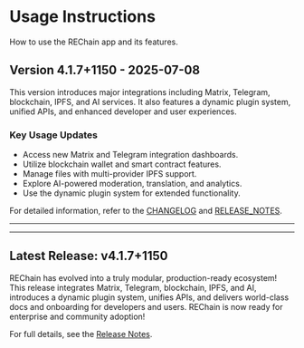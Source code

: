 # Usage Instructions

How to use the REChain app and its features.

## Version 4.1.7+1150 - 2025-07-08

This version introduces major integrations including Matrix, Telegram, blockchain, IPFS, and AI services. It also features a dynamic plugin system, unified APIs, and enhanced developer and user experiences.

### Key Usage Updates

- Access new Matrix and Telegram integration dashboards.
- Utilize blockchain wallet and smart contract features.
- Manage files with multi-provider IPFS support.
- Explore AI-powered moderation, translation, and analytics.
- Use the dynamic plugin system for extended functionality.

For detailed information, refer to the [CHANGELOG](./CHANGELOG.md) and [RELEASE_NOTES](./RELEASE_NOTES.md).

---

---

## Latest Release: v4.1.7+1150

REChain has evolved into a truly modular, production-ready ecosystem! This release integrates Matrix, Telegram, blockchain, IPFS, and AI, introduces a dynamic plugin system, unifies APIs, and delivers world-class docs and onboarding for developers and users. REChain is now ready for enterprise and community adoption!

For full details, see the [Release Notes](RELEASE_NOTES.md).
